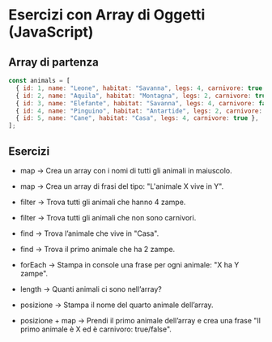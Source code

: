 # Esercizi con Array di Oggetti (JavaScript)

## Array di partenza

```js
const animals = [
  { id: 1, name: "Leone", habitat: "Savanna", legs: 4, carnivore: true },
  { id: 2, name: "Aquila", habitat: "Montagna", legs: 2, carnivore: true },
  { id: 3, name: "Elefante", habitat: "Savanna", legs: 4, carnivore: false },
  { id: 4, name: "Pinguino", habitat: "Antartide", legs: 2, carnivore: false },
  { id: 5, name: "Cane", habitat: "Casa", legs: 4, carnivore: true },
];
```

## Esercizi

- map → Crea un array con i nomi di tutti gli animali in maiuscolo.

- map → Crea un array di frasi del tipo: "L'animale X vive in Y".

- filter → Trova tutti gli animali che hanno 4 zampe.

- filter → Trova tutti gli animali che non sono carnivori.

- find → Trova l’animale che vive in "Casa".

- find → Trova il primo animale che ha 2 zampe.

- forEach → Stampa in console una frase per ogni animale: "X ha Y zampe".

- length → Quanti animali ci sono nell’array?

- posizione → Stampa il nome del quarto animale dell’array.

- posizione + map → Prendi il primo animale dell’array e crea una frase "Il primo animale è X ed è carnivoro: true/false".
